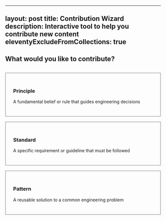 
---
layout: post
title: Contribution Wizard
description: Interactive tool to help you contribute new content
eleventyExcludeFromCollections: true
---

<div id="contribution-wizard">
  <h2>What would you like to contribute?</h2>
  
  <div class="wizard-step" id="step-1">
    <div class="option-cards">
      <div class="option-card" data-type="principle">
        <h3>Principle</h3>
        <p>A fundamental belief or rule that guides engineering decisions</p>
      </div>
      <div class="option-card" data-type="standard">
        <h3>Standard</h3>
        <p>A specific requirement or guideline that must be followed</p>
      </div>
      <div class="option-card" data-type="pattern">
        <h3>Pattern</h3>
        <p>A reusable solution to a common engineering problem</p>
      </div>
    </div>
  </div>

  <div class="wizard-step hidden" id="step-2">
    <h3>Great! Let's help you create your <span id="selected-type"></span></h3>
    <div id="guidance-content"></div>
    <div class="wizard-actions">
      <button id="create-issue">Create GitHub Issue</button>
      <button id="use-template">Use Template</button>
    </div>
  </div>
</div>

<script>
document.addEventListener('DOMContentLoaded', function() {
  const wizard = {
    selectedType: null,
    
    init() {
      this.setupEventListeners();
    },
    
    setupEventListeners() {
      document.querySelectorAll('.option-card').forEach(card => {
        card.addEventListener('click', (e) => {
          this.selectType(e.currentTarget.dataset.type);
        });
      });
      
      document.getElementById('create-issue').addEventListener('click', () => {
        this.createGitHubIssue();
      });
      
      document.getElementById('use-template').addEventListener('click', () => {
        this.showTemplate();
      });
    },
    
    selectType(type) {
      this.selectedType = type;
      document.getElementById('selected-type').textContent = type;
      document.getElementById('step-1').classList.add('hidden');
      document.getElementById('step-2').classList.remove('hidden');
      this.showGuidance(type);
    },
    
    showGuidance(type) {
      const guidance = {
        principle: `
          <h4>Before creating a principle:</h4>
          <ul>
            <li>Ensure it's a fundamental belief that guides decisions</li>
            <li>Check it doesn't duplicate existing principles</li>
            <li>Consider its applications and implications</li>
          </ul>
        `,
        standard: `
          <h4>Before creating a standard:</h4>
          <ul>
            <li>Ensure it's measurable and actionable</li>
            <li>Consider compliance requirements</li>
            <li>Think about implementation challenges</li>
          </ul>
        `,
        pattern: `
          <h4>Before creating a pattern:</h4>
          <ul>
            <li>Ensure it solves a recurring problem</li>
            <li>Consider when it should and shouldn't be used</li>
            <li>Think about implementation examples</li>
          </ul>
        `
      };
      
      document.getElementById('guidance-content').innerHTML = guidance[type];
    },
    
    createGitHubIssue() {
      const issueTemplates = {
        principle: 'propose-a-new-principle.md',
        standard: 'propose-a-new-standard.md',
        pattern: 'propose-a-new-pattern.md'
      };
      
      const url = `https://github.com/UKHomeOffice/engineering-guidance-and-standards/issues/new?template=${issueTemplates[this.selectedType]}`;
      window.open(url, '_blank');
    },
    
    showTemplate() {
      const templateUrls = {
        principle: '/principles/principle.template.md',
        standard: '/standards/standard.template.md',
        pattern: '/patterns/pattern.template.md'
      };
      
      window.open(`https://github.com/UKHomeOffice/engineering-guidance-and-standards/blob/main/docs${templateUrls[this.selectedType]}`, '_blank');
    }
  };
  
  wizard.init();
});
</script>

<style>
.wizard-step { margin: 2rem 0; }
.hidden { display: none; }
.option-cards { 
  display: grid; 
  grid-template-columns: repeat(auto-fit, minmax(250px, 1fr)); 
  gap: 1rem; 
  margin: 2rem 0; 
}
.option-card { 
  border: 2px solid #b1b4b6; 
  padding: 1.5rem; 
  cursor: pointer; 
  transition: all 0.2s; 
}
.option-card:hover { 
  border-color: #1d70b8; 
  background-color: #f3f2f1; 
}
.wizard-actions { 
  display: flex; 
  gap: 1rem; 
  margin-top: 2rem; 
}
.wizard-actions button { 
  background: #00703c; 
  color: white; 
  border: none; 
  padding: 0.75rem 1.5rem; 
  cursor: pointer; 
}
</style>
